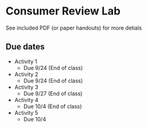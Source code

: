 # Consumer Review Lab
See included PDF (or paper handouts) for more detials

## Due dates
- Activity 1
  - Due 9/24 (End of class)
- Activity 2
  - Due 9/24 (End of class)
- Activity 3
  - Due 9/27 (End of class)
- Activity 4
  - Due 10/4 (End of class)
- Activity 5
  - Due 10/4
